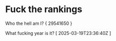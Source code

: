 # Fuck the rankings

Who the hell am I?
{ 29541650 }

What fucking year is it?
[ 2025-03-19T23:36:40Z ]
